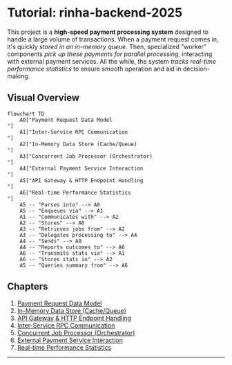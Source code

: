 # Tutorial: rinha-backend-2025

This project is a **high-speed payment processing system** designed to handle a large volume of transactions. When a payment request comes in, it's quickly *stored in an in-memory queue*. Then, specialized "worker" components *pick up these payments for parallel processing*, interacting with external payment services. All the while, the system *tracks real-time performance statistics* to ensure smooth operation and aid in decision-making.


## Visual Overview

```mermaid
flowchart TD
    A0["Payment Request Data Model
"]
    A1["Inter-Service RPC Communication
"]
    A2["In-Memory Data Store (Cache/Queue)
"]
    A3["Concurrent Job Processor (Orchestrator)
"]
    A4["External Payment Service Interaction
"]
    A5["API Gateway & HTTP Endpoint Handling
"]
    A6["Real-time Performance Statistics
"]
    A5 -- "Parses into" --> A0
    A5 -- "Enqueues via" --> A1
    A1 -- "Communicates with" --> A2
    A2 -- "Stores" --> A0
    A3 -- "Retrieves jobs from" --> A2
    A3 -- "Delegates processing to" --> A4
    A4 -- "Sends" --> A0
    A4 -- "Reports outcomes to" --> A6
    A6 -- "Transmits stats via" --> A1
    A6 -- "Stores stats in" --> A2
    A5 -- "Queries summary from" --> A6
```

## Chapters

1. [Payment Request Data Model
   ](01_payment_request_data_model_.md)
2. [In-Memory Data Store (Cache/Queue)
   ](02_in_memory_data_store__cache_queue__.md)
3. [API Gateway & HTTP Endpoint Handling
   ](03_api_gateway___http_endpoint_handling_.md)
4. [Inter-Service RPC Communication
   ](04_inter_service_rpc_communication_.md)
5. [Concurrent Job Processor (Orchestrator)
   ](05_concurrent_job_processor__orchestrator__.md)
6. [External Payment Service Interaction
   ](06_external_payment_service_interaction_.md)
7. [Real-time Performance Statistics
   ](07_real_time_performance_statistics_.md)

---
